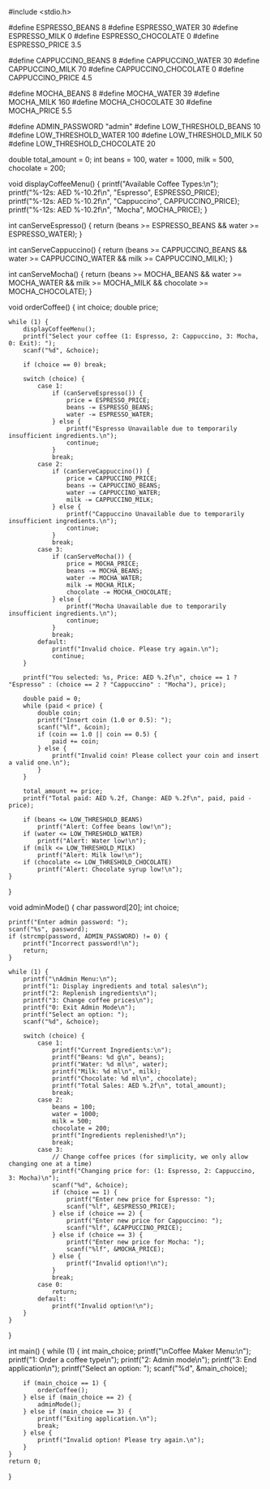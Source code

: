#include <stdio.h>

#define ESPRESSO_BEANS 8
#define ESPRESSO_WATER 30
#define ESPRESSO_MILK 0
#define ESPRESSO_CHOCOLATE 0
#define ESPRESSO_PRICE 3.5

#define CAPPUCCINO_BEANS 8
#define CAPPUCCINO_WATER 30
#define CAPPUCCINO_MILK 70
#define CAPPUCCINO_CHOCOLATE 0
#define CAPPUCCINO_PRICE 4.5

#define MOCHA_BEANS 8
#define MOCHA_WATER 39
#define MOCHA_MILK 160
#define MOCHA_CHOCOLATE 30
#define MOCHA_PRICE 5.5

#define ADMIN_PASSWORD "admin"
#define LOW_THRESHOLD_BEANS 10
#define LOW_THRESHOLD_WATER 100
#define LOW_THRESHOLD_MILK 50
#define LOW_THRESHOLD_CHOCOLATE 20

double total_amount = 0;
int beans = 100, water = 1000, milk = 500, chocolate = 200;

void displayCoffeeMenu() {
    printf("Available Coffee Types:\n");
    printf("%-12s: AED %-10.2f\n", "Espresso", ESPRESSO_PRICE);
    printf("%-12s: AED %-10.2f\n", "Cappuccino", CAPPUCCINO_PRICE);
    printf("%-12s: AED %-10.2f\n", "Mocha", MOCHA_PRICE);
}

int canServeEspresso() {
    return (beans >= ESPRESSO_BEANS && water >= ESPRESSO_WATER);
}

int canServeCappuccino() {
    return (beans >= CAPPUCCINO_BEANS && water >= CAPPUCCINO_WATER && milk >= CAPPUCCINO_MILK);
}

int canServeMocha() {
    return (beans >= MOCHA_BEANS && water >= MOCHA_WATER && milk >= MOCHA_MILK && chocolate >= MOCHA_CHOCOLATE);
}

void orderCoffee() {
    int choice;
    double price;
    
    while (1) {
        displayCoffeeMenu();
        printf("Select your coffee (1: Espresso, 2: Cappuccino, 3: Mocha, 0: Exit): ");
        scanf("%d", &choice);

        if (choice == 0) break;

        switch (choice) {
            case 1:
                if (canServeEspresso()) {
                    price = ESPRESSO_PRICE;
                    beans -= ESPRESSO_BEANS;
                    water -= ESPRESSO_WATER;
                } else {
                    printf("Espresso Unavailable due to temporarily insufficient ingredients.\n");
                    continue;
                }
                break;
            case 2:
                if (canServeCappuccino()) {
                    price = CAPPUCCINO_PRICE;
                    beans -= CAPPUCCINO_BEANS;
                    water -= CAPPUCCINO_WATER;
                    milk -= CAPPUCCINO_MILK;
                } else {
                    printf("Cappuccino Unavailable due to temporarily insufficient ingredients.\n");
                    continue;
                }
                break;
            case 3:
                if (canServeMocha()) {
                    price = MOCHA_PRICE;
                    beans -= MOCHA_BEANS;
                    water -= MOCHA_WATER;
                    milk -= MOCHA_MILK;
                    chocolate -= MOCHA_CHOCOLATE;
                } else {
                    printf("Mocha Unavailable due to temporarily insufficient ingredients.\n");
                    continue;
                }
                break;
            default:
                printf("Invalid choice. Please try again.\n");
                continue;
        }

        printf("You selected: %s, Price: AED %.2f\n", choice == 1 ? "Espresso" : (choice == 2 ? "Cappuccino" : "Mocha"), price);
        
        double paid = 0;
        while (paid < price) {
            double coin;
            printf("Insert coin (1.0 or 0.5): ");
            scanf("%lf", &coin);
            if (coin == 1.0 || coin == 0.5) {
                paid += coin;
            } else {
                printf("Invalid coin! Please collect your coin and insert a valid one.\n");
            }
        }

        total_amount += price;
        printf("Total paid: AED %.2f, Change: AED %.2f\n", paid, paid - price);

        if (beans <= LOW_THRESHOLD_BEANS)
            printf("Alert: Coffee beans low!\n");
        if (water <= LOW_THRESHOLD_WATER)
            printf("Alert: Water low!\n");
        if (milk <= LOW_THRESHOLD_MILK)
            printf("Alert: Milk low!\n");
        if (chocolate <= LOW_THRESHOLD_CHOCOLATE)
            printf("Alert: Chocolate syrup low!\n");
    }
}

void adminMode() {
    char password[20];
    int choice;

    printf("Enter admin password: ");
    scanf("%s", password);
    if (strcmp(password, ADMIN_PASSWORD) != 0) {
        printf("Incorrect password!\n");
        return;
    }

    while (1) {
        printf("\nAdmin Menu:\n");
        printf("1: Display ingredients and total sales\n");
        printf("2: Replenish ingredients\n");
        printf("3: Change coffee prices\n");
        printf("0: Exit Admin Mode\n");
        printf("Select an option: ");
        scanf("%d", &choice);

        switch (choice) {
            case 1:
                printf("Current Ingredients:\n");
                printf("Beans: %d g\n", beans);
                printf("Water: %d ml\n", water);
                printf("Milk: %d ml\n", milk);
                printf("Chocolate: %d ml\n", chocolate);
                printf("Total Sales: AED %.2f\n", total_amount);
                break;
            case 2:
                beans = 100;
                water = 1000;
                milk = 500;
                chocolate = 200;
                printf("Ingredients replenished!\n");
                break;
            case 3:
                // Change coffee prices (for simplicity, we only allow changing one at a time)
                printf("Changing price for: (1: Espresso, 2: Cappuccino, 3: Mocha)\n");
                scanf("%d", &choice);
                if (choice == 1) {
                    printf("Enter new price for Espresso: ");
                    scanf("%lf", &ESPRESSO_PRICE);
                } else if (choice == 2) {
                    printf("Enter new price for Cappuccino: ");
                    scanf("%lf", &CAPPUCCINO_PRICE);
                } else if (choice == 3) {
                    printf("Enter new price for Mocha: ");
                    scanf("%lf", &MOCHA_PRICE);
                } else {
                    printf("Invalid option!\n");
                }
                break;
            case 0:
                return;
            default:
                printf("Invalid option!\n");
        }
    }
}

int main() {
    while (1) {
        int main_choice;
        printf("\nCoffee Maker Menu:\n");
        printf("1: Order a coffee type\n");
        printf("2: Admin mode\n");
        printf("3: End application\n");
        printf("Select an option: ");
        scanf("%d", &main_choice);

        if (main_choice == 1) {
            orderCoffee();
        } else if (main_choice == 2) {
            adminMode();
        } else if (main_choice == 3) {
            printf("Exiting application.\n");
            break;
        } else {
            printf("Invalid option! Please try again.\n");
        }
    }
    return 0;
}
